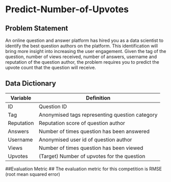 # Predict-Number-of-Upvotes
## Problem Statement ##
An online question and answer platform has hired you as a data scientist to identify the best question authors on the platform. This identification will bring more insight into increasing the user engagement. Given the tag of the question, number of views received, number of answers, username and reputation of the question author, the problem requires you to predict the upvote count that the question will receive.

## Data Dictionary ##
 
Variable|Definition
--------|--------
ID|Question ID
Tag|Anonymised tags representing question category
Reputation|Reputation score of question author
Answers|Number of times question has been answered
Username|Anonymised user id of question author
Views|Number of times question has been viewed
Upvotes|(Target) Number of upvotes for the question
 

##Evaluation Metric ##
The evaluation metric for this competition is RMSE (root mean squared error)
